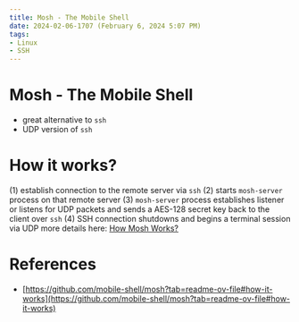 ```yaml
---
title: Mosh - The Mobile Shell
date: 2024-02-06-1707 (February 6, 2024 5:07 PM)
tags:
- Linux
- SSH
---
```


# Mosh - The Mobile Shell
- great alternative to `ssh`
- UDP version of `ssh`

# How it works?
(1) establish connection to the remote server via `ssh`
(2) starts `mosh-server` process on that remote server
(3) `mosh-server` process establishes listener or listens for UDP packets and sends a AES-128 secret key back to the client over `ssh`
(4) SSH connection shutdowns and begins a terminal session via UDP
more details here: [How Mosh Works?](https://github.com/mobile-shell/mosh?tab=readme-ov-file#how-it-works)

# References
- [https://github.com/mobile-shell/mosh?tab=readme-ov-file#how-it-works](https://github.com/mobile-shell/mosh?tab=readme-ov-file#how-it-works)
